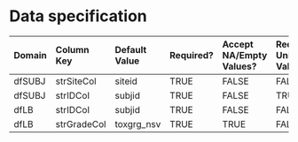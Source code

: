 # Data specification

|**Domain** |**Column Key** |**Default Value** |**Required?** |**Accept NA/Empty Values?** |**Require Unique Values?** |
|:----------|:--------------|:-----------------|:-------------|:---------------------------|:--------------------------|
|dfSUBJ     |strSiteCol     |siteid            |TRUE          |FALSE                       |FALSE                      |
|dfSUBJ     |strIDCol       |subjid            |TRUE          |FALSE                       |TRUE                       |
|dfLB       |strIDCol       |subjid            |TRUE          |FALSE                       |FALSE                      |
|dfLB       |strGradeCol    |toxgrg_nsv        |TRUE          |TRUE                        |FALSE                      |
